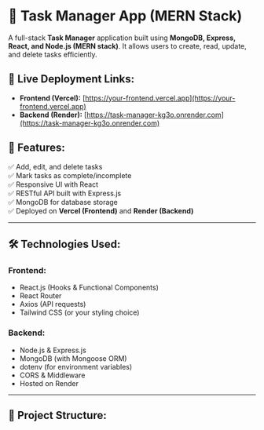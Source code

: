 # 📝 Task Manager App (MERN Stack)

A full-stack **Task Manager** application built using **MongoDB, Express, React, and Node.js (MERN stack)**. It allows users to create, read, update, and delete tasks efficiently.

## 🚀 Live Deployment Links:

- **Frontend (Vercel):** [https://your-frontend.vercel.app](https://your-frontend.vercel.app)
- **Backend (Render):** [https://task-manager-kg3o.onrender.com](https://task-manager-kg3o.onrender.com)

## 📌 Features:

✅ Add, edit, and delete tasks  
✅ Mark tasks as complete/incomplete  
✅ Responsive UI with React  
✅ RESTful API built with Express.js  
✅ MongoDB for database storage  
✅ Deployed on **Vercel (Frontend)** and **Render (Backend)**

---

## 🛠️ Technologies Used:

### **Frontend:**

- React.js (Hooks & Functional Components)
- React Router
- Axios (API requests)
- Tailwind CSS (or your styling choice)

### **Backend:**

- Node.js & Express.js
- MongoDB (with Mongoose ORM)
- dotenv (for environment variables)
- CORS & Middleware
- Hosted on Render

---

## 📂 Project Structure:
